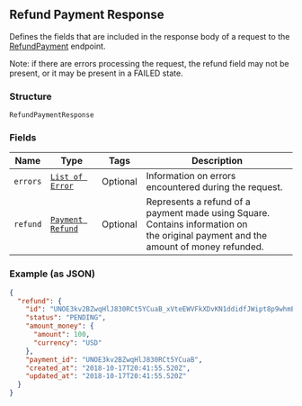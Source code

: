 ## Refund Payment Response

Defines the fields that are included in the response body of
a request to the [RefundPayment](#endpoint-refunds-refundpayment) endpoint.

Note: if there are errors processing the request, the refund field may not be
present, or it may be present in a FAILED state.

### Structure

`RefundPaymentResponse`

### Fields

| Name | Type | Tags | Description |
|  --- | --- | --- | --- |
| `errors` | [`List of Error`](/doc/models/error.md) | Optional | Information on errors encountered during the request. |
| `refund` | [`Payment Refund`]($m/PaymentRefund) | Optional | Represents a refund of a payment made using Square. Contains information on<br>the original payment and the amount of money refunded. |

### Example (as JSON)

```json
{
  "refund": {
    "id": "UNOE3kv2BZwqHlJ830RCt5YCuaB_xVteEWVFkXDvKN1ddidfJWipt8p9whmElKT5mZtJ7wZ",
    "status": "PENDING",
    "amount_money": {
      "amount": 100,
      "currency": "USD"
    },
    "payment_id": "UNOE3kv2BZwqHlJ830RCt5YCuaB",
    "created_at": "2018-10-17T20:41:55.520Z",
    "updated_at": "2018-10-17T20:41:55.520Z"
  }
}
```

